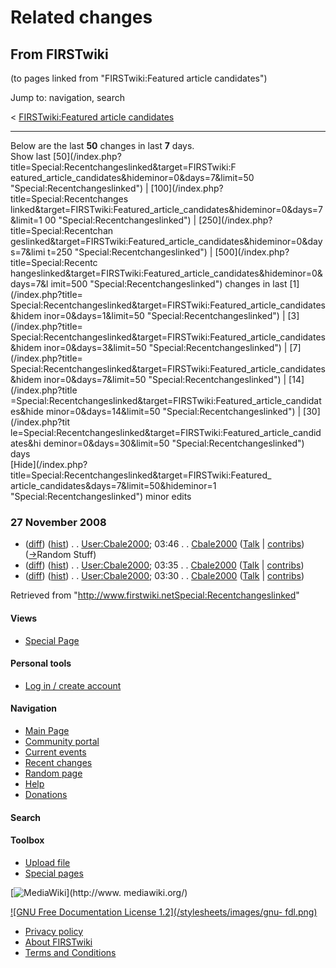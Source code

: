 # Related changes

## From FIRSTwiki

(to pages linked from "FIRSTwiki:Featured article candidates")

Jump to: navigation, search

< [FIRSTwiki:Featured article candidates](/index.php?title=FIRSTwiki:Featured_article_candidates&redirect=no "FIRSTwiki:Featured article candidates")

--------------------------------------------------------------------------------

Below are the last **50** changes in last **7** days.<br>
Show last [50](/index.php?title=Special:Recentchangeslinked&target=FIRSTwiki:F
eatured_article_candidates&hideminor=0&days=7&limit=50 "Special:Recentchangeslinked") | [100](/index.php?title=Special:Recentchanges
linked&target=FIRSTwiki:Featured_article_candidates&hideminor=0&days=7&limit=1
00 "Special:Recentchangeslinked") | [250](/index.php?title=Special:Recentchan
geslinked&target=FIRSTwiki:Featured_article_candidates&hideminor=0&days=7&limi
t=250 "Special:Recentchangeslinked") | [500](/index.php?title=Special:Recentc
hangeslinked&target=FIRSTwiki:Featured_article_candidates&hideminor=0&days=7&l
imit=500 "Special:Recentchangeslinked") changes in last [1](/index.php?title=
Special:Recentchangeslinked&target=FIRSTwiki:Featured_article_candidates&hidem
inor=0&days=1&limit=50 "Special:Recentchangeslinked") | [3](/index.php?title=
Special:Recentchangeslinked&target=FIRSTwiki:Featured_article_candidates&hidem
inor=0&days=3&limit=50 "Special:Recentchangeslinked") | [7](/index.php?title=
Special:Recentchangeslinked&target=FIRSTwiki:Featured_article_candidates&hidem
inor=0&days=7&limit=50 "Special:Recentchangeslinked") | [14](/index.php?title
=Special:Recentchangeslinked&target=FIRSTwiki:Featured_article_candidates&hide
minor=0&days=14&limit=50 "Special:Recentchangeslinked") | [30](/index.php?tit
le=Special:Recentchangeslinked&target=FIRSTwiki:Featured_article_candidates&hi
deminor=0&days=30&limit=50 "Special:Recentchangeslinked") days<br>
[Hide](/index.php?title=Special:Recentchangeslinked&target=FIRSTwiki:Featured_
article_candidates&days=7&limit=50&hideminor=1 "Special:Recentchangeslinked") minor edits

### 27 November 2008

- ([diff](/index.php?title=User:Cbale2000&curid=6603&diff=70024&oldid=70022 "User:Cbale2000")) ([hist](/index.php?title=User:Cbale2000&curid=6603&action=history "User:Cbale2000")) . . [User:Cbale2000](User:Cbale2000 "User:Cbale2000"); 03:46 . . [Cbale2000](User:Cbale2000 "User:Cbale2000") ([Talk](User_talk:Cbale2000 "User talk:Cbale2000") | [contribs](/index.php?title=Special:Contributions&target=Cbale2000 "Special:Contributions")) ([→](User:Cbale2000#Random_Stuff "User:Cbale2000")Random Stuff)
- ([diff](/index.php?title=User:Cbale2000&curid=6603&diff=70022&oldid=70021 "User:Cbale2000")) ([hist](/index.php?title=User:Cbale2000&curid=6603&action=history "User:Cbale2000")) . . [User:Cbale2000](User:Cbale2000 "User:Cbale2000"); 03:35 . . [Cbale2000](User:Cbale2000 "User:Cbale2000") ([Talk](User_talk:Cbale2000 "User talk:Cbale2000") | [contribs](/index.php?title=Special:Contributions&target=Cbale2000 "Special:Contributions"))
- ([diff](/index.php?title=User:Cbale2000&curid=6603&diff=70021&oldid=68032 "User:Cbale2000")) ([hist](/index.php?title=User:Cbale2000&curid=6603&action=history "User:Cbale2000")) . . [User:Cbale2000](User:Cbale2000 "User:Cbale2000"); 03:30 . . [Cbale2000](User:Cbale2000 "User:Cbale2000") ([Talk](User_talk:Cbale2000 "User talk:Cbale2000") | [contribs](/index.php?title=Special:Contributions&target=Cbale2000 "Special:Contributions"))

Retrieved from "<http://www.firstwiki.netSpecial:Recentchangeslinked>"

#### Views

- [Special Page](Special:Recentchangeslinked/FIRSTwiki:Featured_article_candidates)

#### Personal tools

- [Log in / create account](/index.php?title=Special:Userlogin&returnto=Special:Recentchangeslinked)

[](Main_Page "Main Page")

#### Navigation

- [Main Page](Main_Page)
- [Community portal](FIRSTwiki:Community_portal)
- [Current events](Current_events)
- [Recent changes](Special:Recentchanges)
- [Random page](Special:Random)
- [Help](Help:Contents)
- [Donations](FIRSTwiki:Site_support)

#### Search

#### Toolbox

- [Upload file](Special:Upload)
- [Special pages](Special:Specialpages)

[![MediaWiki](/skins/common/images/poweredby_mediawiki_88x31.png)](http://www.
mediawiki.org/)

[![GNU Free Documentation License 1.2](/stylesheets/images/gnu-
fdl.png)](http://www.gnu.org/copyleft/fdl.html)

- [Privacy policy](FIRSTwiki:Privacy_policy "FIRSTwiki:Privacy policy")
- [About FIRSTwiki](FIRSTwiki:About "FIRSTwiki:About")
- [Terms and Conditions](FIRSTwiki:Terms_and_conditions "FIRSTwiki:Terms and conditions")
